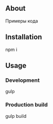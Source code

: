 ## About
Примеры кода

## Installation
npm i

## Usage
### Development
gulp

### Production build
gulp build
